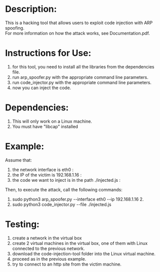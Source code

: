 Description:
===========
This is a hacking tool that allows users to exploit code injection with ARP spoofing. <br>
For more information on how the attack works, see Documentation.pdf.

Instructions for Use: 
===========
1. for this tool, you need to install all the libraries from the dependencies file. 
2. run arp_spoofer.py with the appropriate command line parameters.
3. run code_injector.py with the appropriate command line parameters. 
4. now you can inject the code.

Dependencies:
============
1. This will only work on a Linux machine. <br>
2. You must have "libcap" installed

Example:
=======
Assume that:<br>
1. the network interface is eth0 :<br>
2. the IP of the victim is 192.168.1.16 :<br>
3. the code we want to inject is in the path ./injected.js :<br>

Then, to execute the attack, call the following commands:<br>
1. sudo python3 arp_spoofer.py --interface eth0 --ip 192.168.1.16 2. <br>
2. sudo python3 code_injector.py --file ./injected.js

Testing:
========
1. create a network in the virtual box
2. create 2 virtual machines in the virtual box, one of them with Linux connected to the previous network. 
3. download the code-injection-tool folder into the Linux virtual machine.
4. proceed as in the previous example.
5. try to connect to an http site from the victim machine.
